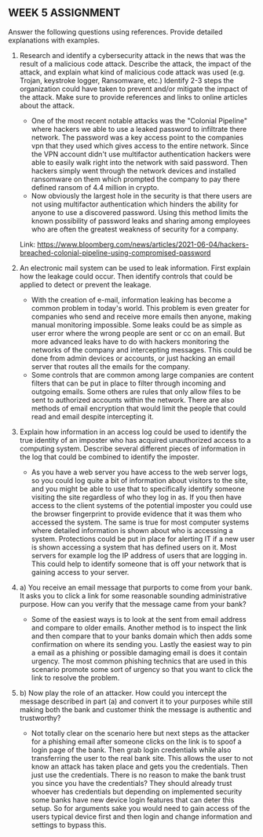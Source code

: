 ## WEEK 5 ASSIGNMENT

Answer the following questions using references.  Provide detailed explanations with examples.  

1. Research and identify a cybersecurity attack in the news that was the result of a malicious code attack.  Describe the attack, the impact of the attack, and explain what kind of malicious code attack was used (e.g. Trojan, keystroke logger, Ransomware, etc.) Identify 2-3 steps the organization could have taken to prevent and/or mitigate the impact of the attack.  Make sure to provide references and links to online articles about the attack. 
   - One of the most recent notable attacks was the "Colonial Pipeline" where hackers we able to use a leaked password to infiltrate there network. The password was a key access point to the companies vpn that they used which gives access to the entire network. Since the VPN account didn't use multifactor  authentication hackers were able to easily walk right into the network with said password. Then hackers simply went through the network devices and installed ransomware on them which prompted the company to pay there defined ransom of 4.4 million in crypto. 
   - Now obviously the largest hole in the security is that there users are not using multifactor authentication which hinders the ability for anyone to use a discovered password. Using this method limits the known possibility of password leaks and sharing among employees who are often the greatest weakness of security for a company. 
   
   Link: https://www.bloomberg.com/news/articles/2021-06-04/hackers-breached-colonial-pipeline-using-compromised-password

2. An electronic mail system can be used to leak information.  First explain how the leakage could occur.  Then identify controls that could be applied to detect or prevent the leakage.  
   - With the creation of e-mail, information leaking has become a common problem in today's world. This problem is even greater for companies who send and receive more emails then anyone, making manual monitoring impossible. Some leaks could be as simple as user error where the wrong people are sent or cc on an email. But more advanced leaks have to do with hackers monitoring the networks of the company and intercepting messages. This could be done from admin devices or accounts, or just hacking an email server that routes all the emails for the company. 
   - Some controls that are common among large companies are content filters that can be put in place to filter through incoming and outgoing emails. Some others are rules that only allow files to be sent to authorized accounts within the network. There are also methods of email encryption that would limit the people that could read and email despite intercepting it. 

3. Explain how information in an access log could be used to identify the true identity of an imposter who has acquired unauthorized access to a computing system.  Describe several different pieces of information in the log that could be combined to identify the imposter.
   - As you have a web server you have access to the web server logs, so you could log quite a bit of information about visitors to the site, and you might be able to use that to specifically identify someone visiting the site regardless of who they log in as. If you then have access to the client systems of the potential imposter you could use the browser fingerprint to provide evidence that it was them who accessed the system. The same is true for most computer systems where detailed information is shown about who is accessing a system. Protections could be put in place for alerting IT if a new user is shown accessing a system that has defined users on it. Most servers for example log the IP address of users that are logging in. This could help to identify someone that is off your network that is gaining access to your server. 

4. a) You receive an email message that purports to come from your bank. It asks you to click a link for some reasonable sounding administrative purpose.  How can you verify that the message came from your bank?
   - Some of the easiest ways is to look at the sent from email address and compare to older emails. Another method is to inspect the link and then compare that to your banks domain which then adds some confirmation on where its sending you. Lastly the easiest way to pin a email as a phishing or possible damaging email is does it contain urgency. The most common phishing technics that are used in this scenario promote some sort of urgency so that you want to click the link to resolve the problem. 
   
5. b) Now play the role of an attacker.  How could you intercept the message described in part (a) and convert it to your purposes while still making both the bank and customer think the message is authentic and trustworthy?
   - Not totally clear on the scenario here but next steps as the attacker for a phishing email after someone clicks on the link is to spoof a login page of the bank. Then grab login credentials while also transferring the user to the real bank site. This allows the user to not know an attack has taken place and gets you the credentials. Then just use the credentials. There is no reason to make the bank trust you since you have the credentials? They should already trust whoever has credentials but depending on implemented security some banks have new device login features that can deter this setup. So for arguments sake you would need to gain access of the users typical device first and then login and change information and settings to bypass this.  
